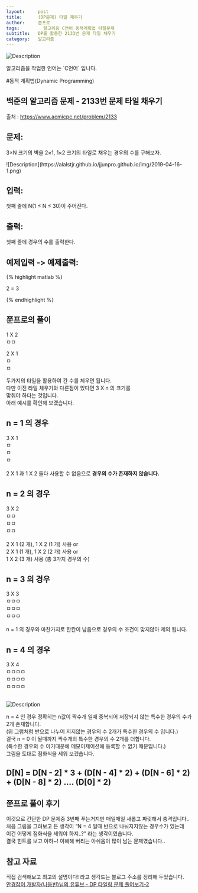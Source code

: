 ```yaml
---
layout:     post
title:      (DP문제) 타일 채우기
author:     쭌프로
tags: 		  알고리즘 C언어 동적계획법 타일문제
subtitle:   DP를 활용한 2133번 문제 타일 채우기
category:   알고리즘 
---
```

<!-- Start Writing Below in Markdown -->

![Description](https://alalstjr.github.io/jjunpro.github.io/img/ag-bg.png)

<p>알고리즘을 작업한 언어는 `C언어` 입니다.</p>

#동적 계획법(Dynamic Programming)

## 백준의 알고리즘 문제 - 2133번 문제 타일 채우기

출처 : <a href="https://www.acmicpc.net/problem/2133">https://www.acmicpc.net/problem/2133</a>

## 문제:

<p>
  3×N 크기의 벽을 2×1, 1×2 크기의 타일로 채우는 경우의 수를 구해보자.
</p>
![Description](https://alalstjr.github.io/jjunpro.github.io/img/2019-04-16-1.png)

## 입력:

<p>
  첫째 줄에 N(1 ≤ N ≤ 30)이 주어진다.
</p>

## 출력:

<p>
  첫째 줄에 경우의 수를 출력한다.
</p>

## 예제입력 -> 예제출력:
{% highlight matlab %}

  2 = 3
  
{% endhighlight %}

## 쭌프로의 풀이

<p>
  1 X 2 <br/>
  ㅁㅁ <br/>
</p>
<p>
  2 X 1 <br/>
  ㅁ <br/>
  ㅁ <br/>
</p> 
<p>
  두가지의 타일을 활용하여 칸 수를 체우면 됩니다. <br/>
  다만 이전 타일 체우기와 다른점이 있다면 3 X n 의 크기를 <br/>
  맞춰야 하다는 것입니다. <br/>
  아래 예시를 확인해 보겠습니다.
</p>

## n = 1 의 경우
<p>
  3 X 1 <br/>
  ㅁ <br/>
  ㅁ <br/> 
  ㅁ <br/> 
  <br/>
  2 X 1 과 1 X 2 둘다 사용할 수 없음으로 <b>경우의 수가 존재하지 않습니다.</b>
</p>

## n = 2 의 경우
<p>
  3 X 2 <br/>
  ㅁㅁ <br/>
  ㅁㅁ <br/> 
  ㅁㅁ <br/> 
  <br/>
  2 X 1 (2 개), 1 X 2 (1 개) 사용 or <br/> 
  2 X 1 (1 개), 1 X 2 (2 개) 사용 or <br/> 
  1 X 2 (3 개) 사용 (총 3가지 경우의 수)
</p>

## n = 3 의 경우
<p>
  3 X 3 <br/>
  ㅁㅁㅁ <br/>
  ㅁㅁㅁ <br/> 
  ㅁㅁㅁ <br/> 
  <br/>
  n = 1 의 경우와 마찬가지로 한칸이 남음으로 경우의 수 조건이 맞지않아 제외 됩니다.
</p>


## n = 4 의 경우
<p>
  3 X 4 <br/>
  ㅁㅁㅁㅁ <br/>
  ㅁㅁㅁㅁ <br/> 
  ㅁㅁㅁㅁ <br/> 
  <br/>
  
</p>

![Description](https://alalstjr.github.io/jjunpro.github.io/img/2019-04-16-2.png)

<p>
  n = 4 인 경우 정확히는 n값이 짝수개 일때 중복되어 저장되지 않는 특수한 경우의 수가 2개 존재합니다. <br/> 
  (위 그럼처럼 반으로 나누어 지지않는 경우의 수 2개가 특수한 경우의 수 입니다.) <br/> 
  결국 n = 0 이 될때까지 짝수개의 특수한 경우의 수 2개를 더합니다. <br/>
  (특수한 경우의 수 이기때문에 메모이제이션에 등록할 수 없기 때문입니다.) <br/>
  그림을 토대로 점화식을 세워 보겠습니다.
</p>

## D[N] = D[N - 2] * 3 + (D[N - 4] * 2) + (D[N - 6] * 2) + (D[N - 8] * 2) .... (D[0] * 2)

<script src="https://gist.github.com/alalstjr/dfea40022ebeac04074a5762c8ee0eb2.js"></script>

## 쭌프로 풀이 후기
<p>
  이것으로 간단한 DP 문제중 3번째 푸는거지만 매일매일 새롭고 짜릿해서 충격입니다.. <br/>
  처음 그림을 그려보고 든 생각이 <q>N = 4 일때 반으로 나눠지지않는 경우수가 있는데 <br/>
  이건 어떻게 점화식을 세워야 하지..?</q> 라는 생각이였습니다. <br/>
  결국 힌트를 보고 아하~! 이해해 버리는 아쉬움이 많이 남는 문제였습니다.. <br/>
</p>

## 참고 자료
<p>
  직접 검색해보고 최고의 설명이다! 라고 생각드는 블로그 주소를 정리해 두었습니다. <br/>
  <a href="https://youtu.be/kYoKLm8BZtI">
    안경잡이 개발자(나동빈)님의 유튜브 - DP 타일링 문제 풀어보기-2
  </a>
</p>

